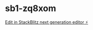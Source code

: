 # sb1-zq8xom

[Edit in StackBlitz next generation editor ⚡️](https://stackblitz.com/~/github.com/prabhuvajjiram/sb1-zq8xom)